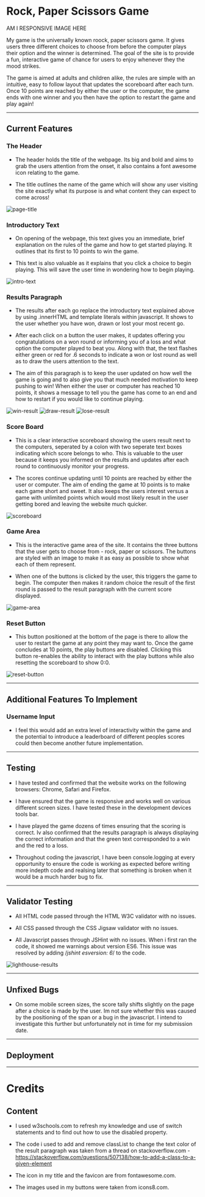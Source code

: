 # Rock, Paper Scissors Game
AM I RESPONSIVE IMAGE HERE

My game is the universally known roock, paper scissors game. It gives users three different choices to choose from before the computer plays their option and the winner is determined. The goal of the site is to provide a fun, interactive game of chance for users to enjoy whenever they the mood strikes.

The game is aimed at adults and children alike, the rules are simple with an intuitive, easy to follow layout that updates the scoreboard after each turn. Once 10 points are reached by either the user or the computer, the game ends with one winner and you then have the option to restart the game and play again!
* * * 

## Current Features

### The Header

- The header holds the title of the webpage. Its big and bold and aims to grab the users attention from the onset, it also contains a font awesome icon relating to the game.

- The title outlines the name of the game which will show any user visiting the site exactly what its purpose is and what content they can expect to come across!

![page-title](/assets/images/title-screenshot.png)

### Introductory Text

- On opening of the webpage, this text gives you an immediate, brief explanation on the rules of the game and how to get started playing. It outlines that its first to 10 points to win the game.

- This text is also valuable as it explains that you click a choice to begin playing. This will save the user time in wondering how to begin playing.

![intro-text](/assets/images/intro-text-screenshot.png)

### Results Paragraph

- The results after each go replace the introductory text explained above by using .innerHTML and template literals within javascript. It shows to the user whether you have won, drawn or lost your most recent go.

- After each click on a button the user makes, it updates offering you congratulations on a won round or informing you of a loss and what option the computer played to beat you. Along with that, the text flashes either green or red for .6 seconds to indicate a won or lost round as well as to draw the users attention to the text.

- The aim of this paragraph is to keep the user updated on how well the game is going and to also give you that much needed motivation to keep pushing to win! When either the user or computer has reached 10 points, it shows a message to tell you the game has come to an end and how to restart if you would like to continue playing.

![win-result](/assets/images/win-screenshot.png)
![draw-result](/assets/images/draw-screenshot.png)
![lose-result](/assets/images/lose-screenshot.png)

### Score Board

- This is a clear interactive scoreboard showing the users result next to the computers, seperated by a colon with two seperate text boxes indicating which score belongs to who. This is valuable to the user because it keeps you informed on the results and updates after each round to continuously monitor your progress.

- The scores continue updating until 10 points are reached by either the user or computer. The aim of ending the game at 10 points is to make each game short and sweet. It also keeps the users interest versus a game with unlimited points which would most likely result in the user getting bored and leaving the website much quicker.

![scoreboard](/assets/images/scoreboard-screenshot.png)

### Game Area

- This is the interactive game area of the site. It contains the three buttons that the user gets to choose from - rock, paper or scissors. The buttons are styled with an image to make it as easy as possible to show what each of them represent.

- When one of the buttons is clicked by the user, this triggers the game to begin. The computer then makes it random choice the result of the first round is passed to the result paragraph with the current score displayed.

![game-area](/assets/images/game-area-screenshot.png)

### Reset Button 

- This button positioned at the bottom of the page is there to allow the user to restart the game at any point they may want to. Once the game concludes at 10 points, the play buttons are disabled. Clicking this button re-enables the ability to interact with the play buttons while also resetting the scoreboard to show 0:0.

![reset-button](/assets/images/reset-screenshot.png)
* * * 

## Additional Features To Implement 

### Username Input 

- I feel this would add an extra level of interactivity within the game and the potential to introduce a leaderboard of different peoples scores could then become another future implementation.
 * * *

## Testing

- I have tested and confirmed that the website works on the following browsers: Chrome, Safari and Firefox.

- I have ensured that the game is responsive and works well on various different screen sizes. I have tested these in the development devices tools bar.

- I have played the game dozens of times ensuring that the scoring is correct. Iv also confirmed that the results paragraph is always displaying the correct information and that the green text corresponded to a win and the red to a loss.

- Throughout coding the javascript, I have been console.logging at every opportunity to ensure the code is working as expected before writing more indepth code and realsing later that something is broken when it would be a much harder bug to fix. 
* * *

## Validator Testing 

- All HTML code passed through the HTML W3C validator with no issues.

- All CSS passed through the CSS Jigsaw validator with no issues.

- All Javascript passes through JSHint with no issues.
When i first ran the code, it showed me warnings about version ES6. This issue was resolved by adding /*jshint esversion: 6*/ to the code.

![lighthouse-results](/assets/images/lighthouse-results.png)
* * * 

## Unfixed Bugs

- On some mobile screen sizes, the score tally shifts slightly on the page after a choice is made by the user. Im not sure whether this was caused by the positioning of the span or a bug in the javascript. I intend to investigate this further but unfortunately not in time for my submission date.
* * *

## Deployment 
* * *

# Credits

## Content 

- I used w3schools.com to refresh my knowledge and use of switch statements and to find out how to use the disabled property.

- The code i used to add and remove classList to change the text color of the result paragraph was taken from a thread on stackoverflow.com - https://stackoverflow.com/questions/507138/how-to-add-a-class-to-a-given-element

- The icon in my title and the favicon are from fontawesome.com.

- The images used in my buttons were taken from icons8.com.







